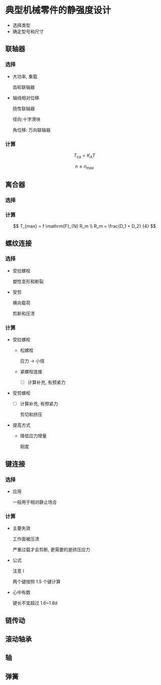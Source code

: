 # 典型机械零件的静强度设计

- 选择类型
- 确定型号和尺寸

## 联轴器

### 选择

- 大功率, 重载

  齿轮联轴器

- 轴线相对位移

  挠性联轴器

  径向:十字滑块

  角位移: 万向联轴器

### 计算

$$T_{ca} = K_A T$$

$$n \leq n_{max}$$

## 离合器

### 选择

### 计算

$$
T_{max} = f \mathrm{F}_{N} R_m \\
R_m = \frac{D_1 + D_2} {4}
$$

## 螺纹连接

### 选择

- 受拉螺栓

  塑性变形和断裂

- 受剪

  横向载荷

  剪断和压溃

### 计算

- 受拉螺栓

  - 松螺栓

    应力 -> 小径

  - 紧螺栓连接

    - [ ] 计算补充, 有预紧力

- 受剪螺栓

  - [ ] 计算补充, 有预紧力

    剪切和挤压

- 提高方式

  - 降低应力增量

    刚度

## 键连接

### 选择

- 应用

  一般用于相对静止场合

### 计算

- 主要失效

  工作面被压溃

  严重过载才会剪断, 更需要的是挤压应力

- 公式

  注意 $l$

  两个键按照 1.5 个键计算

- 心中有数

  键长不宜超过 1.6~1.8d

## 链传动

## 滚动轴承

## 轴

## 弹簧
